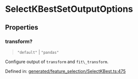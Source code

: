 # SelectKBestSetOutputOptions

## Properties

### transform?

> `"default"` \| `"pandas"`

Configure output of `transform` and `fit\_transform`.

Defined in:  [generated/feature\_selection/SelectKBest.ts:475](https://github.com/transitive-bullshit/scikit-learn-ts/blob/92ab806/packages/sklearn/src/generated/feature_selection/SelectKBest.ts#L475)
